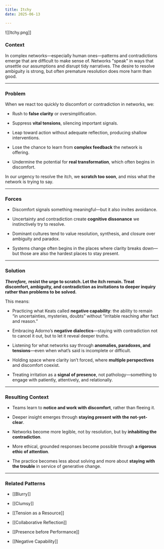 ```yaml
---
title: Itchy
date: 2025-06-13

---
```


![[Itchy.png]]
### **Context**

In complex networks—especially human ones—patterns and contradictions emerge that are difficult to make sense of. Networks "speak" in ways that unsettle our assumptions and disrupt tidy narratives. The desire to resolve ambiguity is strong, but often premature resolution does more harm than good.

---

### **Problem**

When we react too quickly to discomfort or contradiction in networks, we:

- Rush to **false clarity** or oversimplification.

- Suppress **vital tensions**, silencing important signals.

- Leap toward action without adequate reflection, producing shallow interventions.

- Lose the chance to learn from **complex feedback** the network is offering.

- Undermine the potential for **real transformation**, which often begins in discomfort.


In our urgency to resolve the itch, we **scratch too soon**, and miss what the network is trying to say.

---

### **Forces**

- Discomfort signals something meaningful—but it also invites avoidance.

- Uncertainty and contradiction create **cognitive dissonance** we instinctively try to resolve.

- Dominant cultures tend to value resolution, synthesis, and closure over ambiguity and paradox.

- Systems change often begins in the places where clarity breaks down—but those are also the hardest places to stay present.


---

### **Solution**

***Therefore,*** **resist the urge to scratch. Let the itch remain. Treat discomfort, ambiguity, and contradiction as invitations to deeper inquiry rather than problems to be solved.**

This means:

- Practicing what Keats called **negative capability**: the ability to remain “in uncertainties, mysteries, doubts” without “irritable reaching after fact and reason.”

- Embracing Adorno’s **negative dialectics**—staying with contradiction not to cancel it out, but to let it reveal deeper truths.

- Listening for what networks say through **anomalies, paradoxes, and tensions**—even when what’s said is incomplete or difficult.

- Holding space where clarity isn’t forced, where **multiple perspectives** and discomfort coexist.

- Treating irritation as a **signal of presence**, not pathology—something to engage with patiently, attentively, and relationally.


---

### **Resulting Context**

- Teams learn to **notice and work with discomfort**, rather than fleeing it.

- Deeper insight emerges through **staying present with the not-yet-clear**.

- Networks become more legible, not by resolution, but by **inhabiting the contradiction**.

- More ethical, grounded responses become possible through **a rigorous ethic of attention**.

- The practice becomes less about solving and more about **staying with the trouble** in service of generative change.


---

### **Related Patterns**

- [[Blurry]]
    
- [[Clumsy]]
    
- [[Tension as a Resource]]
    
- [[Collaborative Reflection]]
    
- [[Presence before Performance]]
    
- [[Negative Capability]]